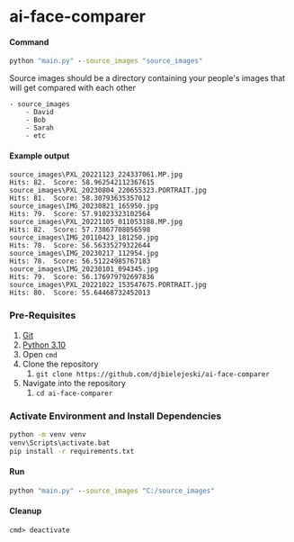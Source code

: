 # ai-face-comparer

#### Command
```cmd
python "main.py" --source_images "source_images"
```

Source images should be a directory containing your people's images that will get compared with each other

```
- source_images
    - David
    - Bob
    - Sarah
    - etc
```


#### Example output
```
source_images\PXL_20221123_224337061.MP.jpg
Hits: 82.  Score: 58.962542112367615
source_images\PXL_20230804_220655323.PORTRAIT.jpg
Hits: 81.  Score: 58.30793635357012
source_images\IMG_20230821_165950.jpg
Hits: 79.  Score: 57.91023323102564
source_images\PXL_20221105_011053188.MP.jpg
Hits: 82.  Score: 57.73867708056598
source_images\IMG_20110423_181250.jpg
Hits: 78.  Score: 56.56335279322644
source_images\IMG_20230217_112954.jpg
Hits: 78.  Score: 56.51224985767183
source_images\IMG_20230101_094345.jpg
Hits: 79.  Score: 56.176979792697836
source_images\PXL_20221022_153547675.PORTRAIT.jpg
Hits: 80.  Score: 55.64468732452013
```

### Pre-Requisites

1. [Git](https://gitforwindows.org/)
2. [Python 3.10](https://www.python.org/downloads/)
3. Open `cmd`
4. Clone the repository
    1. `git clone https://github.com/djbielejeski/ai-face-comparer`
5. Navigate into the repository
    1. `cd ai-face-comparer`

### Activate Environment and Install Dependencies

```cmd
python -m venv venv
venv\Scripts\activate.bat
pip install -r requirements.txt
```

#### Run

```cmd
python "main.py" --source_images "C:/source_images"
```

#### Cleanup

```
cmd> deactivate 
```
